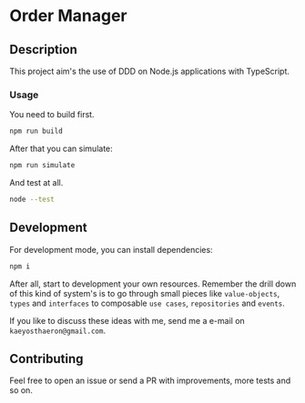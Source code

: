 # Order Manager

## Description

This project aim's the use of DDD on Node.js applications with TypeScript.

### Usage

You need to build first.

```sh
npm run build
```

After that you can simulate:

```sh
npm run simulate
```

And test at all.

```sh
node --test
```

## Development

For development mode, you can install dependencies:

```sh
npm i
```

After all, start to development your own resources. Remember the drill down of this kind of system's is to go through
small pieces like `value-objects`, `types` and `interfaces` to composable `use cases`, `repositories` and `events`.

If you like to discuss these ideas with me, send me a e-mail on `kaeyosthaeron@gmail.com`.

## Contributing

Feel free to open an issue or send a PR with improvements, more tests and so on.
